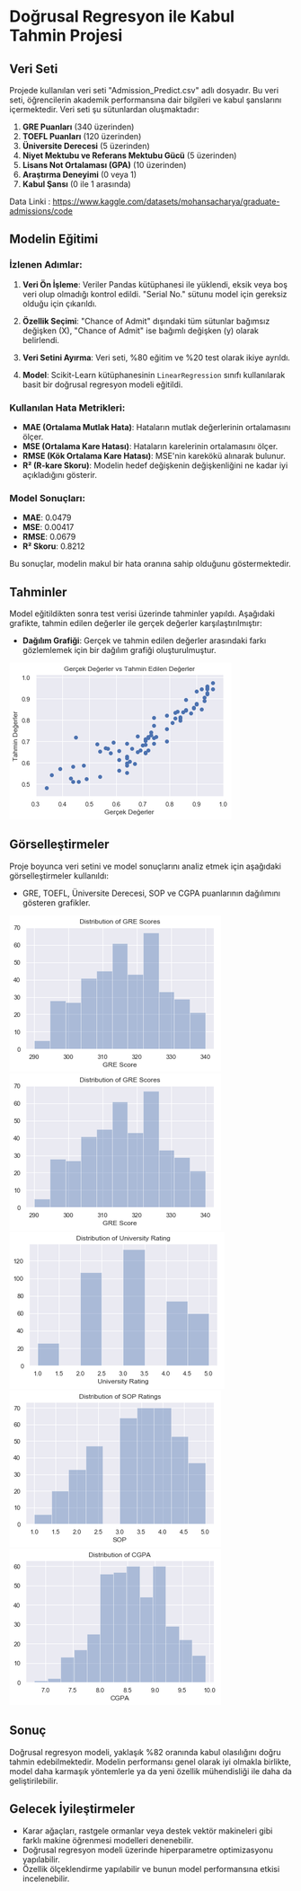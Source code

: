 # Doğrusal Regresyon ile Kabul Tahmin Projesi

## Veri Seti

Projede kullanılan veri seti "Admission_Predict.csv" adlı dosyadır. Bu veri seti, öğrencilerin akademik performansına dair bilgileri ve kabul şanslarını içermektedir. Veri seti şu sütunlardan oluşmaktadır:

1. **GRE Puanları** (340 üzerinden)
2. **TOEFL Puanları** (120 üzerinden)
3. **Üniversite Derecesi** (5 üzerinden)
4. **Niyet Mektubu ve Referans Mektubu Gücü** (5 üzerinden)
5. **Lisans Not Ortalaması (GPA)** (10 üzerinden)
6. **Araştırma Deneyimi** (0 veya 1)
7. **Kabul Şansı** (0 ile 1 arasında)


Data Linki : https://www.kaggle.com/datasets/mohansacharya/graduate-admissions/code

## Modelin Eğitimi

### İzlenen Adımlar:
1. **Veri Ön İşleme**: Veriler Pandas kütüphanesi ile yüklendi, eksik veya boş veri olup olmadığı kontrol edildi. "Serial No." sütunu model için gereksiz olduğu için çıkarıldı.
   
2. **Özellik Seçimi**: "Chance of Admit" dışındaki tüm sütunlar bağımsız değişken (X), "Chance of Admit" ise bağımlı değişken (y) olarak belirlendi.

3. **Veri Setini Ayırma**: Veri seti, %80 eğitim ve %20 test olarak ikiye ayrıldı.
   
4. **Model**: Scikit-Learn kütüphanesinin `LinearRegression` sınıfı kullanılarak basit bir doğrusal regresyon modeli eğitildi.

### Kullanılan Hata Metrikleri:
- **MAE (Ortalama Mutlak Hata)**: Hataların mutlak değerlerinin ortalamasını ölçer.
- **MSE (Ortalama Kare Hatası)**: Hataların karelerinin ortalamasını ölçer.
- **RMSE (Kök Ortalama Kare Hatası)**: MSE'nin karekökü alınarak bulunur.
- **R² (R-kare Skoru)**: Modelin hedef değişkenin değişkenliğini ne kadar iyi açıkladığını gösterir.

### Model Sonuçları:
- **MAE**: 0.0479
- **MSE**: 0.00417
- **RMSE**: 0.0679
- **R² Skoru**: 0.8212

Bu sonuçlar, modelin makul bir hata oranına sahip olduğunu göstermektedir.

## Tahminler

Model eğitildikten sonra test verisi üzerinde tahminler yapıldı. Aşağıdaki grafikte, tahmin edilen değerler ile gerçek değerler karşılaştırılmıştır:

- **Dağılım Grafiği**: Gerçek ve tahmin edilen değerler arasındaki farkı gözlemlemek için bir dağılım grafiği oluşturulmuştur.

![Gerçek vs Tahmin Edilen Değerler Grafiği](predict.png)


## Görselleştirmeler

Proje boyunca veri setini ve model sonuçlarını analiz etmek için aşağıdaki görselleştirmeler kullanıldı:

- GRE, TOEFL, Üniversite Derecesi, SOP ve CGPA puanlarının dağılımını gösteren grafikler.

![GRE](GRE.png)
![TOEFL](GRE.png)
![Üniversite Derecesi](rating.png)
![SOP](sop.png)
![CGPA](CGPA.png)


## Sonuç

Doğrusal regresyon modeli, yaklaşık %82 oranında kabul olasılığını doğru tahmin edebilmektedir. Modelin performansı genel olarak iyi olmakla birlikte, model daha karmaşık yöntemlerle ya da yeni özellik mühendisliği ile daha da geliştirilebilir.

## Gelecek İyileştirmeler
- Karar ağaçları, rastgele ormanlar veya destek vektör makineleri gibi farklı makine öğrenmesi modelleri denenebilir.
- Doğrusal regresyon modeli üzerinde hiperparametre optimizasyonu yapılabilir.
- Özellik ölçeklendirme yapılabilir ve bunun model performansına etkisi incelenebilir.
